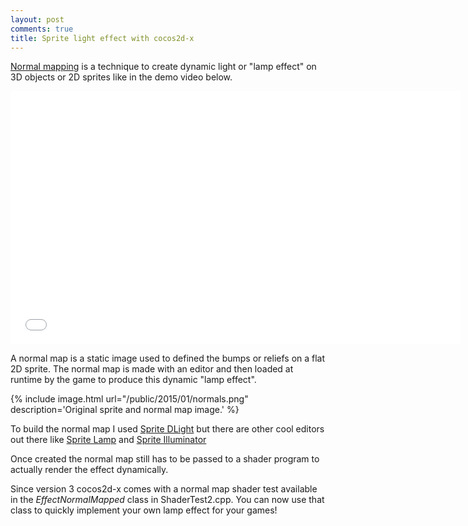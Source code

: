 ```yaml
---
layout: post
comments: true
title: Sprite light effect with cocos2d-x
---
```


[Normal mapping](http://en.wikipedia.org/wiki/Normal_mapping) is a technique to create dynamic light or "lamp effect" on 3D objects or 2D sprites like in the demo video below.

<iframe width="720" height="405" src="//www.youtube.com/embed/TZc0KzvMqtc" frameborder="0" allowfullscreen></iframe>

A normal map is a static image used to defined the bumps or reliefs on a flat 2D sprite. The normal map is made with an editor and then loaded at runtime by the game to produce this dynamic "lamp effect".

{% include image.html url="/public/2015/01/normals.png" description='Original sprite and normal map image.' %}

To build the normal map I used [Sprite DLight](https://www.kickstarter.com/projects/2dee/sprite-dlight-instant-normal-maps-for-2d-graphics) but there are other cool editors out there like [Sprite Lamp](http://www.snakehillgames.com/spritelamp/) and [Sprite Illuminator](https://www.codeandweb.com/spriteilluminator)

Once created the normal map still has to be passed to a shader program to actually render the effect dynamically. 

Since version 3 cocos2d-x comes with a normal map shader test available in the *EffectNormalMapped* class in ShaderTest2.cpp. You can now use that class to quickly implement your own lamp effect for your games!

